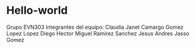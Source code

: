 # Hello-world
Grupo EVN303
Integrantes del equipo:
Claudia Janet Camargo Gomez
Lopez Lopez Diego
Hector Miguel Ramirez Sanchez
Jesus Andres Jasso Gomez
